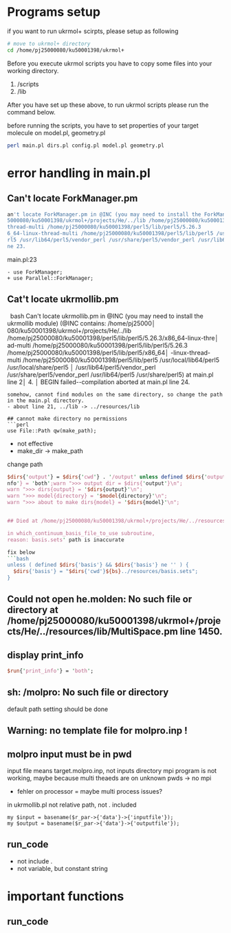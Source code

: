 # Programs setup
if you want to run ukrmol+ scirpts, please setup as following
```bash
# move to ukrmol+ directory
cd /home/pj25000080/ku50001398/ukrmol+
```

Before you execute ukrmol scripts you have to copy some files into your working directory.
1. /scripts
2. /lib

After you have set up these above, to run ukrmol scripts please run the command below. 

before running the scripts, you have to set properties of your target molecule on model.pl, geometry.pl
```bash
perl main.pl dirs.pl config.pl model.pl geometry.pl
```

# error handling in main.pl
## Can't locate ForkManager.pm
```bash
an't locate ForkManager.pm in @INC (you may need to install the ForkManager module) (@INC contains: /home/pj2│ 21 
5000080/ku50001398/ukrmol+/projects/He/../lib /home/pj25000080/ku50001398/perl5/lib/perl5/5.26.3/x86_64-linux-│ 22 
thread-multi /home/pj25000080/ku50001398/perl5/lib/perl5/5.26.3
6_64-linux-thread-multi /home/pj25000080/ku50001398/perl5/lib/perl5 /usr/local/lib64/perl5 /usr/local/share/pe│~                                                                                                                               
rl5 /usr/lib64/perl5/vendor_perl /usr/share/perl5/vendor_perl /usr/lib64/perl5 /usr/share/perl5) at main.pl li│~                                                                                                                               
ne 23.    
```
main.pl:23 
```
- use ForkManager;
+ use Parallel::ForkManager;
```

## Cat't locate ukrmollib.pm
`
`bash
Can't locate ukrmollib.pm in @INC (you may need to install the ukrmollib module) (@INC contains: /home/pj25000│
080/ku50001398/ukrmol+/projects/He/../lib /home/pj25000080/ku50001398/perl5/lib/perl5/5.26.3/x86_64-linux-thre│
ad-multi /home/pj25000080/ku50001398/perl5/lib/perl5/5.26.3 /home/pj25000080/ku50001398/perl5/lib/perl5/x86_64│
-linux-thread-multi /home/pj25000080/ku50001398/perl5/lib/perl5 /usr/local/lib64/perl5 /usr/local/share/perl5 │
/usr/lib64/perl5/vendor_perl /usr/share/perl5/vendor_perl /usr/lib64/perl5 /usr/share/perl5) at main.pl line 2│
4.                                                                                                            │
BEGIN failed--compilation aborted at main.pl line 24. 
```
somehow, cannot find modules on the same directory, so change the path in the main.pl directory.
- about line 21, ../lib -> ../resources/lib

## cannot make directory no permissions
```perl
use File::Path qw(make_path);
```
- not effective
- make_dir -> make_path

change path
```perl
$dirs{'output'} = $dirs{'cwd'} . '/output' unless defined $dirs{'output'} && $dirs{'output'} ne '';
nfo'} = 'both';warn ">>> output dir = $dirs{'output'}\n";
warn ">>> dirs{output} = '$dirs{output}'\n";
warn ">>> model{directory} = '$model{directory}'\n";
warn ">>> about to make dirs{model} = '$dirs{model}'\n";


## Died at /home/pj25000080/ku50001398/ukrmol+/projects/He/../resources/lib/ukrmollib.pm line 628.

in which_continuum_basis_file_to_use subroutine, 
reason: basis.sets' path is inaccurate

fix below
```bash
unless ( defined $dirs{'basis'} && $dirs{'basis'} ne '' ) {
  $dirs{'basis'} = "$dirs{'cwd'}${bs}../resources/basis.sets";
}
```
## Could not open he.molden: No such file or directory at /home/pj25000080/ku50001398/ukrmol+/projects/He/../resources/lib/MultiSpace.pm line 1450.



## display print_info
```perl
$run{'print_info'} = 'both';
```
## sh: /molpro: No such file or directory
default path setting should be done

## Warning: no template file for molpro.inp !

## molpro input must be in pwd
input file means target.molpro.inp, not inputs directory
mpi program is not working, maybe because multi theaeds are on unknown pwds
-> no mpi

* fehler on processor = maybe multi process issues?

in ukrmollib.pl not relative path, not . included
```
my $input = basename($r_par->{'data'}->{'inputfile'});
my $output = basename($r_par->{'data'}->{'outputfile'});
```

## run_code
- not include .
- not variable, but constant string

# important functions
## run_code
